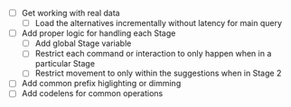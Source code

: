 - [ ] Get working with real data
  - [ ] Load the alternatives incrementally without latency for main query
- [ ] Add proper logic for handling each Stage
  - [ ] Add global Stage variable
  - [ ] Restrict each command or interaction to only happen when in a particular Stage
  - [ ] Restrict movement to only within the suggestions when in Stage 2
- [ ] Add common prefix higlighting or dimming
- [ ] Add codelens for common operations